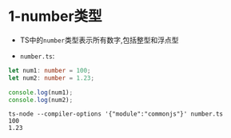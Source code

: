 # 1-number类型

- TS中的`number`类型表示所有数字,包括整型和浮点型

- `number.ts`:

```typescript
let num1: number = 100;
let num2: number = 1.23;

console.log(num1);
console.log(num2);
```

```
ts-node --compiler-options '{"module":"commonjs"}' number.ts
100
1.23
```